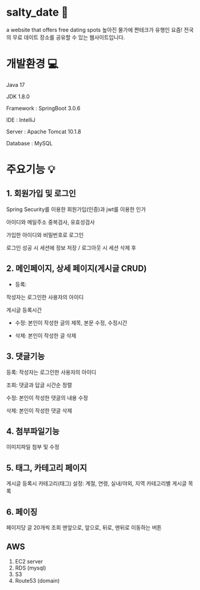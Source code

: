 
# salty_date 🐰
a website that offers free dating spots
높아진 물가에 짠테크가 유행인 요즘! 
전국의 무료 데이트 장소를 공유할 수 있는 웹사이트입니다.

# 개발환경 💻

Java 17

JDK 1.8.0

Framework : SpringBoot 3.0.6

IDE : IntelliJ

Server : Apache Tomcat 10.1.8

Database : MySQL


# 주요기능 💡

## 1. 회원가입 및 로그인

Spring Security를 이용한 회원가입(인증)과 jwt를 이용한 인가

아이디와 메일주소 중복검사, 유효성검사

가입한 아이디와 비밀번호로 로그인

로그인 성공 시 세션에 정보 저장 / 로그아웃 시 세션 삭제 후 


## 2. 메인페이지, 상세 페이지(게시글 CRUD) 

- 등록:

작성자는 로그인한 사용자의 아이디

게시글 등록시간

- 수정: 본인이 작성한 글의 제목, 본문 수정, 수정시간

- 삭제: 본인이 작성한 글 삭제


## 3. 댓글기능

등록: 작성자는 로그인한 사용자의 아이디

조회: 댓글과 답글 시간순 정렬

수정: 본인이 작성한 댓글의 내용 수정

삭제: 본인이 작성한 댓글 삭제


## 4. 첨부파일기능 

이미지파일 첨부 및 수정


## 5. 태그, 카테고리 페이지

게시글 등록시 카테고리(태그) 설정: 계절, 연령, 실내/야외, 지역
카테고리별 게시글 목록


## 6. 페이징

페이지당 글 20개씩 조회
맨앞으로, 앞으로, 뒤로, 맨뒤로 이동하는 버튼

## AWS

1. EC2 server
2. RDS (mysql)
3. S3
4. Route53 (domain)


